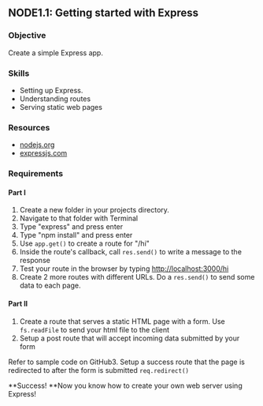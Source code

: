 ## NODE1.1: Getting started with Express

### Objective

Create a simple Express app.

### Skills

*   Setting up Express.
*   Understanding routes
*   Serving static web pages

### Resources

*   [nodejs.org](http://nodejs.org)
*   [expressjs.com](http://expressjs.com)

### Requirements

#### Part I

1.  Create a new folder in your projects directory.
2.  Navigate to that folder with Terminal
3.  Type "express" and press enter
4.  Type "npm install" and press enter
5.  Use `app.get()` to create a route for "/hi"
6.  Inside the route's callback, call `res.send()` to write a message to the response
7.  Test your route in the browser by typing [http://localhost:3000/hi](http://localhost:3000/hi)
8.  Create 2 more routes with different URLs. Do a `res.send()` to send some data to each page.

#### Part II

1.  Create a route that serves a static HTML page with a form. Use `fs.readFile` to send your html file to the client
2.  Setup a post route that will accept incoming data submitted by your form

Refer to sample code on GitHub3.  Setup a success route that the page is redirected to after the form is submitted `req.redirect()`

**Success! **Now you know how to create your own web server using Express!
